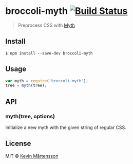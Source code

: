 # broccoli-myth [![Build Status](http://img.shields.io/travis/kevva/broccoli-myth.svg?style=flat)](https://travis-ci.org/kevva/broccoli-myth)

> Preprocess CSS with [Myth](https://github.com/segmentio/myth)


## Install

```
$ npm install --save-dev broccoli-myth
```


## Usage

```js
var myth = require('broccoli-myth');
tree = myth(tree);
```


## API

### myth(tree, options)

Initialize a new myth with the given string of regular CSS.


## License

MIT © [Kevin Mårtensson](https://github.com/kevva)

